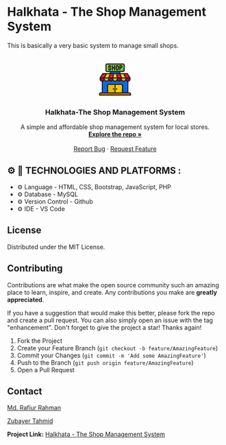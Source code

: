 # Halkhata - The Shop Management System
This is basically a very basic system to manage small shops.

<!-- PROJECT LOGO -->
<br />
<div align="center">
  <a href="https://github.com/rr-uchchash360/Halkhata-The-Shop-Management-System">
    <img src="icons/shop.png" alt="Logo" width="80" height="80">
  </a>

<h3 align="center">Halkhata-The Shop Management System</h3>

  <p align="center">
    A simple and affordable shop management system for local stores.
    <br />
    <a href="https://github.com/rr-uchchash360/Halkhata-The-Shop-Management-System"><strong>Explore the repo »</strong></a>
    <br />
    <br />
    <a href="https://github.com/rr-uchchash360/Halkhata-The-Shop-Management-System/tree/main/reports">Report Bug</a>
    ·
    <a href="https://github.com/rr-uchchash360/Halkhata-The-Shop-Management-System/tree/main/requests">Request Feature</a>
  </p>
</div>


## :gear: :wrench: TECHNOLOGIES AND PLATFORMS :
* :gear:  Language        -  HTML, CSS, Bootstrap, JavaScript, PHP
* :gear:  Database        - MySQL
* :gear:  Version Control - Github
* :gear:  IDE             - VS Code


<!-- LICENSE -->
## License

Distributed under the MIT License.


<!-- CONTRIBUTING -->
## Contributing

Contributions are what make the open source community such an amazing place to learn, inspire, and create. Any contributions you make are **greatly appreciated**.

If you have a suggestion that would make this better, please fork the repo and create a pull request. You can also simply open an issue with the tag "enhancement".
Don't forget to give the project a star! Thanks again!

1. Fork the Project
2. Create your Feature Branch (`git checkout -b feature/AmazingFeature`)
3. Commit your Changes (`git commit -m 'Add some AmazingFeature'`)
4. Push to the Branch (`git push origin feature/AmazingFeature`)
5. Open a Pull Request


<!-- CONTACT -->
## Contact

[Md. Rafiur Rahman](https://github.com/rr-uchchash360)

[Zubayer Tahmid](https://github.com/zubayertahmid)

**Project Link:** [Halkhata - The Shop Management System](https://github.com/rr-uchchash360/Halkhata-The-Shop-Management-System)

